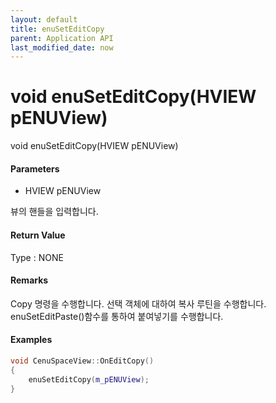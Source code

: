 ```yaml
---
layout: default
title: enuSetEditCopy
parent: Application API
last_modified_date: now
---
```

# void enuSetEditCopy\(HVIEW pENUView\)

void enuSetEditCopy\(HVIEW pENUView\)

#### Parameters

* HVIEW pENUView

뷰의 핸들을 입력합니다.

#### Return Value

Type : NONE

#### Remarks

Copy 명령을 수행합니다. 선택 객체에 대하여 복사 루틴을 수행합니다. enuSetEditPaste\(\)함수를 통하여 붙여넣기를 수행합니다.

#### Examples

```cpp
void CenuSpaceView::OnEditCopy()
{
    enuSetEditCopy(m_pENUView);
}
```



